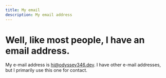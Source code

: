 ```yaml
---
title: My email
description: My email address
---
```

# Well, like most people, I have an email address.

My e-mail address is [hi@odyssey346.dev](mailto:hi@odyssey346.dev). I have other e-mail addresses, but I primarily use this one for contact.